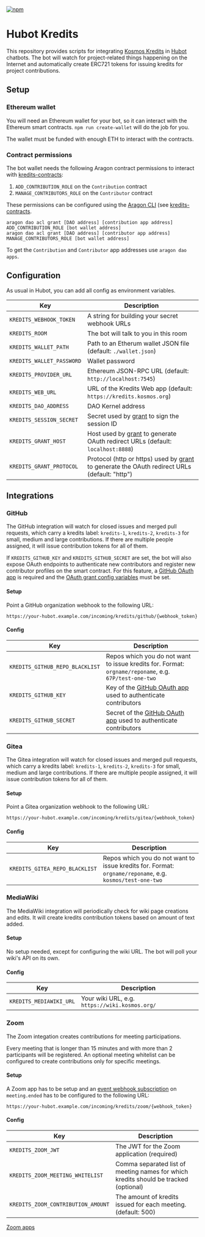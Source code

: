 [![npm](https://img.shields.io/npm/v/hubot-kredits.svg)](https://www.npmjs.com/package/hubot-kredits)

# Hubot Kredits

This repository provides scripts for integrating [Kosmos
Kredits](https://wiki.kosmos.org/Kredits) in [Hubot](http://hubot.github.com/)
chatbots. The bot will watch for project-related things happening on the
Internet and automatically create ERC721 tokens for issuing kredits for project
contributions.

## Setup

### Ethereum wallet

You will need an Ethereum wallet for your bot, so it can interact with the
Ethereum smart contracts. `npm run create-wallet` will do the job for you.

The wallet must be funded with enough ETH to interact with the contracts.

### Contract permissions

The bot wallet needs the following Aragon contract permissions to interact
with [kredits-contracts]:

1. `ADD_CONTRIBUTION_ROLE` on the `Contribution` contract
2. `MANAGE_CONTRIBUTORS_ROLE` on the `Contributor` contract

These permissions can be configured using the [Aragon
CLI](https://hack.aragon.org/docs/cli-intro.html) (see [kredits-contracts].

    aragon dao acl grant [DAO address] [contribution app address] ADD_CONTRIBUTION_ROLE [bot wallet address]
    aragon dao acl grant [DAO address] [contributor app address] MANAGE_CONTRIBUTORS_ROLE [bot wallet address]

To get the `Contribution` and `Contributor` app addresses use `aragon dao apps`.

## Configuration

As usual in Hubot, you can add all config as environment variables.

| Key | Description |
| --- | --- |
| `KREDITS_WEBHOOK_TOKEN` | A string for building your secret webhook URLs |
| `KREDITS_ROOM` | The bot will talk to you in this room |
| `KREDITS_WALLET_PATH` | Path to an Etherum wallet JSON file (default: `./wallet.json`) |
| `KREDITS_WALLET_PASSWORD` | Wallet password |
| `KREDITS_PROVIDER_URL` | Ethereum JSON-RPC URL (default: `http://localhost:7545`) |
| `KREDITS_WEB_URL` | URL of the Kredits Web app (default: `https://kredits.kosmos.org`) |
| `KREDITS_DAO_ADDRESS` | DAO Kernel address |
| `KREDITS_SESSION_SECRET` | Secret used by [grant](https://www.npmjs.com/package/grant) to sign the session ID |
| `KREDITS_GRANT_HOST` | Host used by [grant](https://www.npmjs.com/package/grant) to generate OAuth redirect URLs (default: `localhost:8888`) |
| `KREDITS_GRANT_PROTOCOL` | Protocol (http or https) used by [grant](https://www.npmjs.com/package/grant") to generate the OAuth redirect URLs (default: "http") |

## Integrations

### GitHub

The GitHub integration will watch for closed issues and merged pull requests,
which carry a kredits label: `kredits-1`, `kredits-2`, `kredits-3` for small,
medium and large contributions. If there are multiple people assigned, it will
issue contribution tokens for all of them.

If `KREDITS_GITHUB_KEY` and `KREDITS_GITHUB_SECRET` are set, the bot will also
expose OAuth endpoints to authenticate new contributors and register new
contributor profiles on the smart contract. For this feature, a [GitHub OAuth
app] is required and the [OAuth grant config variables](#Configuration) must be
set.

#### Setup

Point a GitHub organization webhook to the following URL:

    https://your-hubot.example.com/incoming/kredits/github/{webhook_token}

#### Config

| Key | Description |
| --- | --- |
| `KREDITS_GITHUB_REPO_BLACKLIST` | Repos which you do not want to issue kredits for. Format: `orgname/reponame`, e.g. `67P/test-one-two` |
| `KREDITS_GITHUB_KEY` | Key of the [GitHub OAuth app] used to authenticate contributors |
| `KREDITS_GITHUB_SECRET` | Secret of the [GitHub OAuth app] used to authenticate contributors |

### Gitea

The Gitea integration will watch for closed issues and merged pull requests,
which carry a kredits label: `kredits-1`, `kredits-2`, `kredits-3` for small,
medium and large contributions. If there are multiple people assigned, it will
issue contribution tokens for all of them.

#### Setup

Point a Gitea organization webhook to the following URL:

    https://your-hubot.example.com/incoming/kredits/gitea/{webhook_token}

#### Config

| Key | Description |
| --- | --- |
| `KREDITS_GITEA_REPO_BLACKLIST` | Repos which you do not want to issue kredits for. Format: `orgname/reponame`, e.g. `kosmos/test-one-two` |

### MediaWiki

The MediaWiki integration will periodically check for wiki page creations and
edits. It will create kredits contribution tokens based on amount of text added.

#### Setup

No setup needed, except for configuring the wiki URL. The bot will poll your
wiki's API on its own.

#### Config

| Key | Description |
| --- | --- |
| `KREDITS_MEDIAWIKI_URL` | Your wiki URL, e.g. `https://wiki.kosmos.org/` |

[kredits-contracts]: https://github.com/67P/kredits-contracts
[GitHub OAuth app]: https://developer.github.com/apps/about-apps/#about-oauth-apps


### Zoom

The Zoom integation creates contributions for meeting participations.

Every meeting that is longer than 15 minutes and with more than 2 participants will be registered.
An optional meeting whitelist can be configured to create contributions only for specific meetings.


#### Setup

A Zoom app has to be setup and an [event webhook subscription](https://marketplace.zoom.us/docs/api-reference/webhook-reference/meeting-events/meeting-ending")
on `meeting.ended` has to be configured to the following URL:

    https://your-hubot.example.com/incoming/kredits/zoom/{webhook_token}

#### Config

| Key | Description |
| --- | --- |
| `KREDITS_ZOOM_JWT` | The JWT for the Zoom application (required)
| `KREDITS_ZOOM_MEETING_WHITELIST` | Comma separated list of meeting names for which kredits should be tracked (optional)
| `KREDITS_ZOOM_CONTRIBUTION_AMOUNT` | The amount of kredits issued for each meeting. (default: 500)

[Zoom apps](https://marketplace.zoom.us/user/build)

